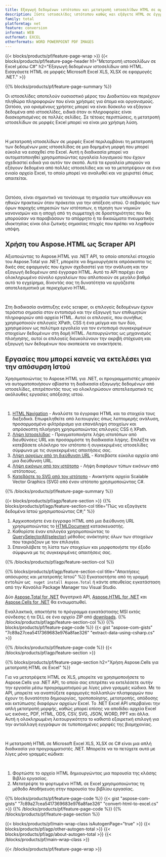 ```yaml
---
title: Εξαγωγή δεδομένων ιστότοπου και μετατροπή ιστοσελίδων HTML σε αρχείο Excel χρησιμοποιώντας C#
description: Ξύστε ιστοσελίδες ιστότοπου καθώς και εξάγετε HTML σε έγγραφα του Microsoft Excel. Αναπτύξτε εφαρμογές .NET για την απόξεση δεδομένων ιστότοπου σε μορφές XLS, XLSX.
family: total
platformtag: net
feature: conversion
informat: WEB
outformat: EXCEL
otherformats: WORD POWERPOINT PDF IMAGES
---
```

{{< blocks/products/pf/feature-page-wrap >}}
{{< blocks/products/pf/feature-page-header h1="Μετατροπή ιστοσελίδων σε Excel μέσω C#" h2="Εξαγωγή δεδομένων ιστοσελίδων από HTML. Εισαγάγετε HTML σε μορφές Microsoft Excel XLS, XLSX σε εφαρμογές .NET." >}}

{{% blocks/products/pf/feature-page-summary %}}

<p>Οι ιστοσελίδες αποτελούν ουσιαστικό μέρος του Διαδικτύου και περιέχουν πληθώρα πληροφοριών που είναι χρήσιμες για άτομα και οργανισμούς. Ωστόσο, για ορισμένους χρήστες μπορεί να είναι δύσκολο να εξάγουν δεδομένα από ιστοσελίδες, ειδικά όταν οι πληροφορίες είναι διασκορπισμένες σε πολλές σελίδες. Σε τέτοιες περιπτώσεις, η μετατροπή ιστοσελίδων σε μορφές Excel μπορεί να είναι μια χρήσιμη λύση.</p><br />
<p>Η μετατροπή ιστοσελίδων σε μορφές Excel περιλαμβάνει τη μετατροπή των δεδομένων μιας ιστοσελίδας σε μια δομημένη μορφή που μπορεί εύκολα να εισαχθεί στο Excel. Αυτή η διαδικασία μπορεί να αυτοματοποιηθεί χρησιμοποιώντας εργαλεία λογισμικού που έχουν σχεδιαστεί ειδικά για αυτόν τον σκοπό. Αυτά τα εργαλεία μπορούν να εξάγουν δεδομένα από πολλές ιστοσελίδες και να τα μετατρέψουν σε ένα ενιαίο αρχείο Excel, το οποίο μπορεί να αναλυθεί και να χειριστεί όπως απαιτείται.</p><br />

<p>Ωστόσο, είναι σημαντικό να τονίσουμε τη σημασία των υπεύθυνων και ηθικών πρακτικών όταν πρόκειται για την απόξεση ιστού. Ο σεβασμός των όρων παροχής υπηρεσιών των ιστότοπων, η τήρηση των νομικών κανονισμών και η αποχή από τη συμμετοχή σε δραστηριότητες που θα μπορούσαν να παραβιάσουν το απόρρητο ή τα δικαιώματα πνευματικής ιδιοκτησίας είναι όλα ζωτικής σημασίας πτυχές που πρέπει να ληφθούν υπόψη.</p>

<h2 class="heading-border">Χρήση του Aspose.HTML ως Scraper API</h2>

<p>Αξιοποιώντας το Aspose.HTML για .NET API, το οποίο αποτελεί στοιχείο του Aspose.Total για .NET, μπορείτε να δημιουργήσετε απρόσκοπτα τις δικές σας εφαρμογές που έχουν σχεδιαστεί για την ανάλυση και την εξαγωγή δεδομένων από έγγραφα HTML. Αυτό το API παρέχει ένα ολοκληρωμένο σύνολο εργαλείων που απλοποιούν σε μεγάλο βαθμό αυτό το εγχείρημα, δίνοντάς σας τη δυνατότητα να εργάζεστε αποτελεσματικά με περιεχόμενο HTML.</p><br />

<p>Στη διαδικασία ανάπτυξης ενός scraper, οι επιλογείς δεδομένων έχουν τεράστια σημασία στον εντοπισμό και την εξαγωγή των επιθυμητών πληροφοριών από αρχεία HTML. Αυτοί οι επιλογείς, που συνήθως χρησιμοποιούν επιλογείς XPath, CSS ή ένα μείγμα και των δύο, χρησιμεύουν ως πολύτιμα εργαλεία για τον εντοπισμό συγκεκριμένων στοιχείων δεδομένων στη δομή HTML. Λειτουργώντας ως μηχανισμός πλοήγησης, αυτοί οι επιλογείς διευκολύνουν την ακριβή στόχευση και εξαγωγή των δεδομένων που σκοπεύετε να ανακτήσετε.</p>

<h2 class="heading-border">Εργασίες που μπορεί κανείς να εκτελέσει για την απόσυρση Ιστού</h2>

<p>Χρησιμοποιώντας το Aspose.HTML για .NET, οι προγραμματιστές μπορούν να αυτοματοποιήσουν αβίαστα τη διαδικασία εξαγωγής δεδομένων από ιστοσελίδες, επιτρέποντάς τους να ολοκληρώσουν αποτελεσματικά τις ακόλουθες εργασίες απόξεσης ιστού.</p><br />

1. [HTML Navigation](https://docs.aspose.com/html/net/html-navigation/) - Αναλύστε τα έγγραφα HTML και τα στοιχεία τους διεξοδικά. Επωφεληθείτε από λειτουργίες όπως λεπτομερής ανάλυση, προσαρμοσμένο φιλτράρισμα για επανάληψη στοιχείων και απρόσκοπτη πλοήγηση χρησιμοποιώντας επιλογείς CSS ή XPath.
2. [Λήψη Ιστοσελίδας](https://docs.aspose.com/html/net/download-website/) - Πραγματοποιήστε λήψη ιστοτόπων από διευθύνσεις URL και προσαρμόστε τη διαδικασία λήψης. Επιλέξτε να κατεβάσετε ολόκληρο τον ιστότοπο ή συγκεκριμένες ιστοσελίδες σύμφωνα με τις συγκεκριμένες απαιτήσεις σας.
3. [Λήψη αρχείων από τη διεύθυνση URL](https://docs.aspose.com/html/net/download-file-from-url/) - Κατεβάστε εύκολα αρχεία από μια διεύθυνση URL.
4. [Λήψη εικόνων από τον ιστότοπο](https://docs.aspose.com/html/net/download-images-from-website/) - Λήψη διαφόρων τύπων εικόνων από ιστότοπους.
5. [Κατεβάστε το SVG από τον ιστότοπο](https://docs.aspose.com/html/net/download-svg-from-website/) - Ανακτήστε αρχεία Scalable Vector Graphics (SVG) από έναν ιστότοπο χρησιμοποιώντας C#.

{{% /blocks/products/pf/feature-page-summary  %}}

{{< blocks/products/pf/agp/feature-section >}}
{{% blocks/products/pf/agp/feature-section-col title="Πώς να εξαγάγετε δεδομένα Ιστού χρησιμοποιώντας C#;" %}}

1. Αρχικοποιήστε ένα έγγραφο HTML από μια διεύθυνση URL χρησιμοποιώντας το [HTMLDocument](https://reference.aspose.com/html/net/aspose.html/htmldocument/htmldocument/) κατασκευαστής.
2. Καθορίστε έναν επιλογέα χρησιμοποιώντας το [QuerySelectorAll(selector)](https://reference.aspose.com/html/net/aspose.html.dom/document/queryselectorall/) μέθοδος ανάκτησης όλων των στοιχείων που ταιριάζουν με τον επιλογέα.
3. Επαναλάβετε τη λίστα των στοιχείων και μορφοποιήστε την έξοδο σύμφωνα με τις συγκεκριμένες απαιτήσεις σας.
 
{{% /blocks/products/pf/agp/feature-section-col %}}

{{% blocks/products/pf/agp/feature-section-col title="Απαιτήσεις απόσυρσης και μετατροπής Ιστού" %}}
Εγκαταστήστε από τη γραμμή εντολών ως ``` nuget install Aspose.Total``` ή κάντε απευθείας εγκατάσταση από την Κονσόλα Package Manager του Visual Studio.

Δύο [Aspose.Total for .NET](https://products.aspose.com/total/net/) θυγατρικά API, [Aspose.HTML for .NET](https://products.aspose.com/html/net/) και [Aspose.Cells for .NET](https://products.aspose.com/cells/net/) θα ενσωματωθεί.

Εναλλακτικά, αποκτήστε το πρόγραμμα εγκατάστασης MSI εκτός σύνδεσης ή τα DLL σε ένα αρχείο ZIP από [downloads](https://releases.aspose.com/total/net).
{{% /blocks/products/pf/agp/feature-section-col %}}
{{% blocks/products/pf/feature-page-code %}}
{{< gist "aspose-com-gists" "7c89a27cea5417369683e976a8fae326" "extract-data-using-csharp.cs" >}}

{{% /blocks/products/pf/feature-page-code %}}
{{< /blocks/products/pf/agp/feature-section >}}

{{% blocks/products/pf/feature-page-section  h2="Χρήση Aspose.Cells για μετατροπή HTML σε Excel" %}}
<p>Για να μετατρέψετε HTML σε XLS, μπορείτε να χρησιμοποιήσετε το Aspose.Cells για .NET API, το οποίο σας επιτρέπει να εκτελέσετε αυτήν την εργασία μέσω προγραμματισμού με λίγες μόνο γραμμές κώδικα. Με το API, μπορείτε να αναπτύξετε εφαρμογές πολλαπλών πλατφορμών που έχουν τη δυνατότητα δημιουργίας, τροποποίησης, μετατροπής, απόδοσης και εκτύπωσης διαφόρων αρχείων Excel. Το .NET Excel API υπερβαίνει την απλή μετατροπή μορφής, καθώς μπορεί επίσης να αποδίδει αρχεία Excel ως εικόνες, PDF, HTML, ODS, CSV, SVG, JSON, WORD, PPT και άλλα. Αυτή η ολοκληρωμένη λειτουργικότητα το καθιστά εξαιρετική επιλογή για την ανταλλαγή εγγράφων σε τυποποιημένες μορφές της βιομηχανίας.</p><br />

<p>Η μετατροπή HTML σε Microsoft Excel XLS, XLSX σε C# είναι μια απλή διαδικασία για προγραμματιστές .NET. Μπορείτε να το πετύχετε αυτό με λίγες μόνο γραμμές κώδικα:</p><br />

1. Φορτώστε το αρχείο HTML δημιουργώντας μια παρουσία της κλάσης Βιβλίο εργασίας.
1. Μετατρέψτε το φορτωμένο HTML σε Excel χρησιμοποιώντας τη μέθοδο Αποθήκευση στην παρουσία του βιβλίου εργασίας.

{{% blocks/products/pf/feature-page-code %}}
{{< gist "aspose-com-gists" "7c89a27cea5417369683e976a8fae326" "convert-html-to-excel.cs" >}}
{{% /blocks/products/pf/feature-page-code  %}}
{{% /blocks/products/pf/feature-page-section %}}

{{< blocks/products/pf/main-wrap-class isAutogenPage="true" >}}
{{< blocks/products/pf/agp/other-autogen-total >}}
{{< blocks/products/pf/agp/about-autogen-total >}}
{{< /blocks/products/pf/main-wrap-class >}}

{{< /blocks/products/pf/feature-page-wrap >}}